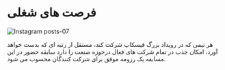 # فرصت های شغلی
![Instagram posts-07](https://user-images.githubusercontent.com/94538977/143207941-38fb2180-af20-4c15-890a-94fd27a7edb4.jpg)

هر تیمی که در رویداد بزرگ فیسکاپ شرکت کند، مستقل از رتبه ای که بدست خواهد آورد، امکان جذب در تمام شرکت های فعال درحوزه صنعت را دارد
سابقه حضور در این مسابقه یک رزومه موفق برای شرکت کنندگان محسوب می شود.

